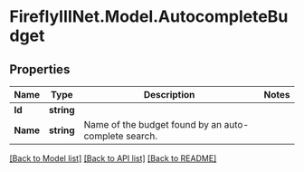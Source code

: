 # FireflyIIINet.Model.AutocompleteBudget

## Properties

Name | Type | Description | Notes
------------ | ------------- | ------------- | -------------
**Id** | **string** |  | 
**Name** | **string** | Name of the budget found by an auto-complete search. | 

[[Back to Model list]](../README.md#documentation-for-models) [[Back to API list]](../README.md#documentation-for-api-endpoints) [[Back to README]](../README.md)

